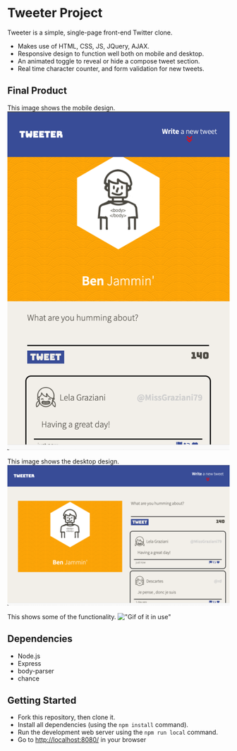 # Tweeter Project

Tweeter is a simple, single-page front-end Twitter clone.

* Makes use of HTML, CSS, JS, JQuery, AJAX.
* Responsive design to function well both on mobile and desktop.
* An animated toggle to reveal or hide a compose tweet section.
* Real time character counter, and form validation for new tweets.


## Final Product

This image shows the mobile design.
!["Mobile"](https://github.com/Ben-Finlay/tweeter/blob/master/docs/Mobile.png)

This image shows the desktop design.
!["Desktop"](https://github.com/Ben-Finlay/tweeter/blob/master/docs/Desktop.png)

This shows some of the functionality.
!["Gif of it in use"](https://github.com/Ben-Finlay/tweeter/blob/master/docs/Example%20Tweet.gif)

## Dependencies

- Node.js
- Express
- body-parser
- chance

## Getting Started

- Fork this repository, then clone it.
- Install all dependencies (using the `npm install` command).
- Run the development web server using the `npm run local` command.
- Go to <http://localhost:8080/> in your browser